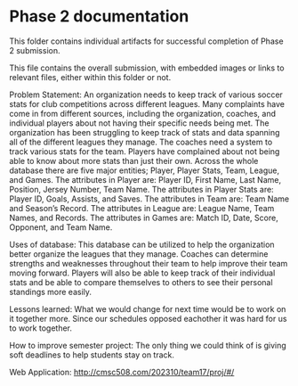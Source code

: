 # Phase 2 documentation
This folder contains individual artifacts for successful completion of Phase 2 submission.

This file contains the overall submission, with embedded images or links to relevant files, either within this folder or not.


Problem Statement:
An organization needs to keep track of various soccer stats for club competitions across different leagues. Many complaints have come in from different sources, including the organization, coaches, and individual players about not having their specific needs being met. The organization has been struggling to keep track of stats and data spanning all of the different leagues they manage. The coaches need a system to track various stats for the team. Players have complained about not being able to know about more stats than just their own. Across the whole database there are five major entities; Player, Player Stats, Team, League, and Games. The attributes in Player are: Player ID, First Name, Last Name, Position, Jersey Number, Team Name. The attributes in Player Stats are: Player ID, Goals, Assists, and Saves. The attributes in Team are: Team Name and Season’s Record. The attributes in League are: League Name, Team Names, and Records. The attributes in Games are: Match ID, Date, Score, Opponent, and Team Name.  

Uses of database:
This database can be utilized to help the organization better organize the leagues that they manage. Coaches can determine strengths and weaknesses throughout their team to help improve their team moving forward. Players will also be able to keep track of their individual stats and be able to compare themselves to others to see their personal standings more easily. 

Lessons learned:
What we would change for next time would be to work on it together more. Since our schedules opposed eachother it was hard for us to work together. 

How to improve semester project:
The only thing we could think of is giving soft deadlines to help students stay on track.

Web Application:
http://cmsc508.com/202310/team17/proj/#/
